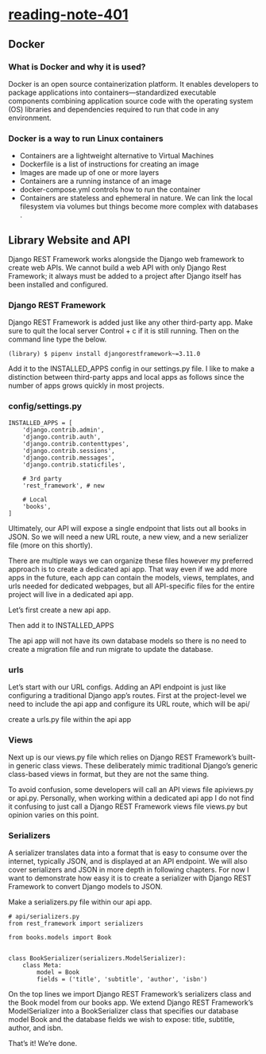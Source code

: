 # [reading-note-401](https://mohammadsilwadi.github.io/reading-note-401/)
## Docker
### What is Docker and why it is used?
Docker is an open source containerization platform. It enables developers to package applications into containers—standardized executable components combining application source code with the operating system (OS) libraries and dependencies required to run that code in any environment.


### Docker is a way to run Linux containers
+ Containers are a lightweight alternative to Virtual Machines
+ Dockerfile is a list of instructions for creating an image
+ Images are made up of one or more layers
+ Containers are a running instance of an image
+ docker-compose.yml controls how to run the container
+ Containers are stateless and ephemeral in nature. We can link the local filesystem via volumes but things become more complex with databases .

## Library Website and API
Django REST Framework works alongside the Django web framework to create web APIs. 
We cannot build a web API with only Django Rest Framework; it always must be added to a project after Django itself has been installed and configured.

### Django REST Framework

Django REST Framework is added just like any other third-party app. Make sure to quit the local server Control + c if it is still running. Then on the command line type the below.
```
(library) $ pipenv install djangorestframework~=3.11.0
```
Add it to the INSTALLED_APPS config in our settings.py file. I like to make a distinction between third-party apps and local apps as follows since the number of apps grows quickly in most projects.

### config/settings.py
```
INSTALLED_APPS = [
    'django.contrib.admin',
    'django.contrib.auth',
    'django.contrib.contenttypes',
    'django.contrib.sessions',
    'django.contrib.messages',
    'django.contrib.staticfiles',

    # 3rd party
    'rest_framework', # new

    # Local
    'books',
]

```

Ultimately, our API will expose a single endpoint that lists out all books in JSON. So we will need a new URL route, a new view, and a new serializer file (more on this shortly).

There are multiple ways we can organize these files however my preferred approach is to create a dedicated api app. That way even if we add more apps in the future, each app can contain the models, views, templates, and urls needed for dedicated webpages, but all API-specific files for the entire project will live in a dedicated api app.

Let’s first create a new api app.

Then add it to INSTALLED_APPS

The api app will not have its own database models so there is no need to create a migration file and run migrate to update the database.

### urls 
Let’s start with our URL configs. Adding an API endpoint is just like configuring a traditional Django app’s routes. First at the project-level we need to include the api app and configure its URL route, which will be api/


create a urls.py file within the api app

### Views

Next up is our views.py file which relies on Django REST Framework’s built-in generic class views. These deliberately mimic traditional Django’s generic class-based views in format, but they are not the same thing.

To avoid confusion, some developers will call an API views file apiviews.py or api.py. Personally, when working within a dedicated api app I do not find it confusing to just call a Django REST Framework views file views.py but opinion varies on this point.

### Serializers

A serializer translates data into a format that is easy to consume over the internet, typically JSON, and is displayed at an API endpoint. We will also cover serializers and JSON in more depth in following chapters. For now I want to demonstrate how easy it is to create a serializer with Django REST Framework to convert Django models to JSON.

Make a serializers.py file within our api app.
```
# api/serializers.py
from rest_framework import serializers

from books.models import Book


class BookSerializer(serializers.ModelSerializer):
    class Meta:
        model = Book
        fields = ('title', 'subtitle', 'author', 'isbn')
```
On the top lines we import Django REST Framework’s serializers class and the Book model from our books app. We extend Django REST Framework’s ModelSerializer into a BookSerializer class that specifies our database model Book and the database fields we wish to expose: title, subtitle, author, and isbn.

That’s it! We’re done.
